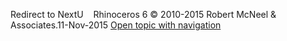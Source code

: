 ---
---

Redirect to NextU&#160;
&#160;
Rhinoceros 6 © 2010-2015 Robert McNeel &amp; Associates.11-Nov-2015
 [Open topic with navigation](nextu.html) 

